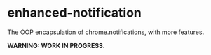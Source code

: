 # enhanced-notification
The OOP encapsulation of chrome.notifications, with more features.

**WARNING: WORK IN PROGRESS.**
